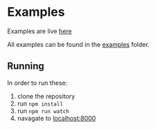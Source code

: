 # Examples

Examples are live [here](https://discord.github.io/discord-react-forms/example/)

All examples can be found in the [examples](https://github.com/discord/discord-react-forms/tree/master/example/examples)
folder.

## Running
In order to run these:

1. clone the repository
1. run `npm install`
1. run `npm run watch`
1. navagate to [localhost:8000](http://localhost:8000/)
